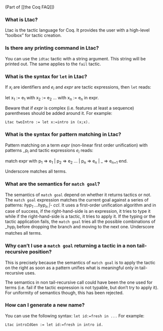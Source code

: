(Part of [[the Coq FAQ]])

### What is Ltac?

Ltac is the tactic language for Coq. It provides the user with a high-level “toolbox” for tactic creation.

### Is there any printing command in Ltac?

You can use the `idtac` tactic with a string argument. This string will be printed out. The same applies
to the `fail` tactic.

### What is the syntax for `let` in Ltac?

If _x<sub>i</sub>_ are identifiers and _e<sub>i</sub>_ and _expr_ are tactic expressions, then `let` reads:

let x<sub>1</sub> := e<sub>1</sub> with x<sub>2</sub> := e<sub>2</sub> ... with x<sub>n</sub> := e<sub>n</sub> in expr.

Beware that if _expr_ is complex (i.e. features at least a sequence) parentheses should be added around it. For example:

```coq
Ltac twoIntro := let x:=intro in (x;x).
```

### What is the syntax for pattern matching in Ltac?

Pattern matching on a term _expr_ (non-linear first order unification) with patterns _p<sub>i</sub> and tactic expressions _e<sub>i</sub>_ reads:

match expr with p<sub>1</sub> => e<sub>1</sub> | p<sub>2</sub> => e<sub>2</sub> ... | p<sub>n</sub> => e<sub>n</sub> | _ => e<sub>n+1</sub> end.

Underscore matches all terms.

### What are the semantics for `match goal`?

The semantics of `match goal` depend on whether it returns tactics or not. The `match goal` expression matches the current goal against a series of patterns: _hyp<sub>1</sub> ...hyp<sub>n</sub> |- ccl_. It uses a first-order unification algorithm and in case of success, if the right-hand-side is an expression, it tries to type it while if the right-hand-side is a tactic, it tries to apply it. If the typing or the tactic application fails, the `match goal` tries all the possible combinations of _hyp<sub>i</sub> before dropping the branch and moving to the next one. Underscore matches all terms.

### Why can’t I use a `match goal` returning a tactic in a non tail-recursive position?

This is precisely because the semantics of `match goal` is to apply the tactic on the right as soon as a
pattern unifies what is meaningful only in tail-recursive uses.

The semantics in non tail-recursive call could have been the one used for terms (i.e. fail if the tactic
expression is not typable, but don’t try to apply it). For uniformity of semantics though, this has been
rejected.

### How can I generate a new name?
You can use the following syntax: `let id:=fresh in ...` For example:

```coq
Ltac introIdGen := let id:=fresh in intro id.
```
